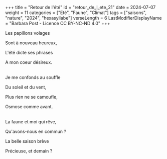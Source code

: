 +++
title = "Retour de l'été"
id = "retour_de_l_ete_21"
date = 2024-07-07
weight = 11
categories = ["Eté", "Faune", "Climat"]
tags = ["saisons", "nature", "2024", "hexasyllabe"]
verseLength = 6
LastModifierDisplayName = "Barbara Post - Licence CC BY-NC-ND 4.0"
+++

Les papillons volages

Sont à nouveau heureux,

L'été dicte ses phrases

A mon coeur désireux.

 \
Je me confonds au souffle

Du soleil et du vent,

Plus rien ne se camoufle,

Osmose comme avant.

 \
La faune et moi qui rêve,

Qu'avons-nous en commun ?

La belle saison brève

Précieuse, et demain ?
